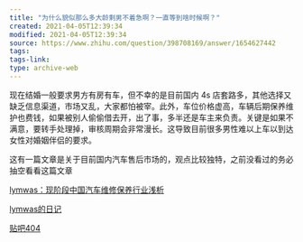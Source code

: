 ```yaml
---
title: "为什么貌似那么多大龄剩男不着急啊？一直等到啥时候啊？"
created: 2021-04-05T12:39:34
modified: 2021-04-05T12:39:34
source: https://www.zhihu.com/question/398708169/answer/1654627442
tags:
tags-link:
type: archive-web
---
```

现在结婚一般要求男方有房有车，但不幸的是目前国内 4s 店套路多，其他选择又缺乏信息渠道，市场又乱，大家都怕被宰。此外，车位价格虚高，车辆后期保养维护也费钱，如果被别人偷偷借去开，出了事，多半还是车主来负责。关键是如果不满意，要转手处理掉，审核周期会非常漫长。这导致目前很多男性难以上车以到达女性对婚姻伴侣的要求。

这有一篇文章是关于目前国内汽车售后市场的，观点比较独特，之前没看过的务必抽空看看这篇文章

[lymwas：现阶段中国汽车维修保养行业浅析](https://zhuanlan.zhihu.com/p/473403698)

[lymwas的日记](https://www.douban.com/note/826569221/?_i=600977852zYdQg)

[贴吧404](https://tieba.baidu.com/p/7742429162?fid=307034&pid=143298703997&cid=0&red_tag=1296279252#143298703997)